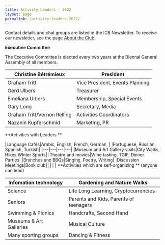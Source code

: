 ---title: Activity Leaders - 2022layout: pagepermalink: /activity-leaders-2022/---Contact details and chat groups are listed in the ICB Newsletter. To receive our newsletter, see the page [About the Club](https://icberne.org/about/).
**Executive Committee**
The Executive Committee is elected every two years at the Biennal General Assembly of all members.
|Christine Bétrémieux|President ||---|---||Graham Tritt|Vice President, Events Planning||Gerd Ulbers|Treasurer||Emeliana Ulbers|Membership, Special Events||Gary Long|Secretary, Media||Graham Tritt/Vernon Relling|Activities Coordinators||Nazanin Kupferschmid|Marketing, PR|
**Activities with Leaders **

|Language Cafés|Arabic, English, French, German, ||Portuguese, Russian Spanish, Turkish||---|---|---|---||Museum and Art Gallery visits|City Walks, Hikes,WInter Sports||Theatre and movies|Wine tasting, TGIF, Dinner Parties||Brunches and BBQs|Singing, Poetry, Writing||Discussion Meetings|Book club|||| |
 **Activities which are self-organizing ** (anyone can lead)
|Infomation technology|Gardening and Nature Walks||---|---||Science|Life Long Learning, Cryptocurrencies||Seniors|Parents and Kids, Parents of teenagers||Swimming &amp; Picnics|Handcrafts, Second Hand||Museums &amp; Art Galleries|Musical Culture||Many sporting groups|Dancing &amp; Fitness|
